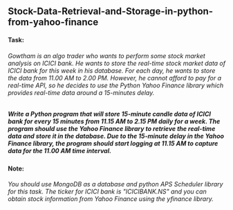 ## Stock-Data-Retrieval-and-Storage-in-python-from-yahoo-finance

#### Task:

###### Gowtham is an algo trader who wants to perform some stock market analysis on ICICI bank. He wants to store the real-time stock market data of ICICI bank for this week in his database. For each day, he wants to store the data from 11.00 AM to 2.00 PM. However, he cannot afford to pay for a real-time API, so he decides to use the Python Yahoo Finance library which provides real-time data around a 15-minutes delay.
##### Write a Python program that will store 15-minute candle data of ICICI bank for every 15 minutes from 11.15 AM to 2.15 PM daily for a week. The program should use the Yahoo Finance library to retrieve the real-time data and store it in the database. Due to the 15-minute delay in the Yahoo Finance library, the program should start logging at 11.15 AM to capture data for the 11.00 AM time interval.

#### Note:
###### You should use MongoDB as a database and python APS Scheduler library for this task. The ticker for ICICI bank is "ICICIBANK.NS" and you can obtain stock information from Yahoo Finance using the yfinance library.
